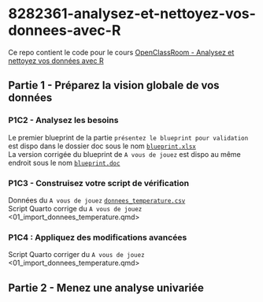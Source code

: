# 8282361-analysez-et-nettoyez-vos-donnees-avec-R

Ce repo contient le code pour le cours [OpenClassRoom - Analysez et nettoyez vos données avec R]()  

## Partie 1 - Préparez la vision globale de vos données

### P1C2 - Analysez les besoins  
Le premier blueprint de la partie `présentez le blueprint pour validation` est dispo dans le dossier doc sous le nom [`blueprint.xlsx`](doc/blueprint.xlsx)  
La version corrigée du blueprint de `A vous de jouez` est dispo au même endroit sous le nom [`blueprint.doc`](doc/blueprint.docx)  

### P1C3 - Construisez votre script de vérification  
Données du `A vous de jouez` [`donnees_temperature.csv`](data/donnees_temperature.csv)  
Script Quarto corrige du `A vous de jouez` <01_import_donnees_temperature.qmd>  
  
### P1C4 : Appliquez des modifications avancées  
Script Quarto corriger du `A vous de jouez` <01_import_donnees_temperature.qmd>  
  
## Partie 2 - Menez une analyse univariée  



